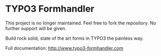 # TYPO3 Formhandler

This project is no longer maintained. Feel free to fork the repository.
No further support will be given.

Build rock solid, state of the art forms in TYPO3 the painless way.

Full documentation: http://www.typo3-formhandler.com

